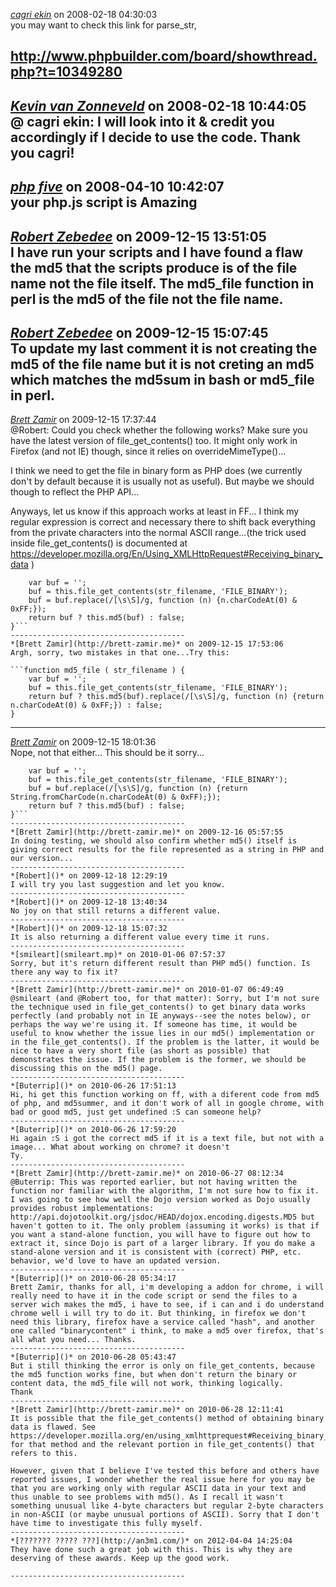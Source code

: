 *[cagri ekin]()* on 2008-02-18 04:30:03  
you may want to check this link for parse_str,

http://www.phpbuilder.com/board/showthread.php?t=10349280
---------------------------------------
*[Kevin van Zonneveld](http://kevin.vanzonneveld.net)* on 2008-02-18 10:44:05  
@ cagri ekin: I will look into it &amp; credit you accordingly if I decide to use the code. Thank you cagri!
---------------------------------------
*[php five]()* on 2008-04-10 10:42:07  
your php.js script is Amazing
---------------------------------------
*[Robert Zebedee]()* on 2009-12-15 13:51:05  
I have run your scripts and I have found a flaw the md5 that the scripts produce is of the file name not the file itself. The md5_file function in perl is the md5 of the file not the file name.
---------------------------------------
*[Robert Zebedee]()* on 2009-12-15 15:07:45  
To update my last comment it is not creating the md5 of the file name but it is not creting an md5 which matches the md5sum in bash or md5_file in perl.
---------------------------------------
*[Brett Zamir](http://brett-zamir.me)* on 2009-12-15 17:37:44  
@Robert: Could you check whether the following works? Make sure you have the latest version of file_get_contents() too. It might only work in Firefox (and not IE) though, since it relies on overrideMimeType()...

I think we need to get the file in binary form as PHP does (we currently don't by default because it is usually not as useful). But maybe we should though to reflect the PHP API...

Anyways, let us know if this approach works at least in FF... I think my regular expression is correct and necessary there to shift back everything from the private characters into the normal ASCII range...(the trick used inside file_get_contents() is documented at https://developer.mozilla.org/En/Using_XMLHttpRequest#Receiving_binary_data )

```function md5_file ( str_filename ) {
    var buf = ''; 
    buf = this.file_get_contents(str_filename, 'FILE_BINARY');
    buf = buf.replace(/[\s\S]/g, function (n) {n.charCodeAt(0) & 0xFF;});
    return buf ? this.md5(buf) : false;
}```
---------------------------------------
*[Brett Zamir](http://brett-zamir.me)* on 2009-12-15 17:53:06  
Argh, sorry, two mistakes in that one...Try this:

```function md5_file ( str_filename ) {
    var buf = ''; 
    buf = this.file_get_contents(str_filename, 'FILE_BINARY');
    return buf ? this.md5(buf).replace(/[\s\S]/g, function (n) {return n.charCodeAt(0) & 0xFF;}) : false;
}
```
---------------------------------------
*[Brett Zamir](http://brett-zamir.me)* on 2009-12-15 18:01:36  
Nope, not that either... This should be it sorry...

```function md5_file ( str_filename ) {
    var buf = ''; 
    buf = this.file_get_contents(str_filename, 'FILE_BINARY');
    buf = buf.replace(/[\s\S]/g, function (n) {return String.fromCharCode(n.charCodeAt(0) & 0xFF);});
    return buf ? this.md5(buf) : false;
}```
---------------------------------------
*[Brett Zamir](http://brett-zamir.me)* on 2009-12-16 05:57:55  
In doing testing, we should also confirm whether md5() itself is giving correct results for the file represented as a string in PHP and our version...
---------------------------------------
*[Robert]()* on 2009-12-18 12:29:19  
I will try you last suggestion and let you know.
---------------------------------------
*[Robert]()* on 2009-12-18 13:40:34  
No joy on that still returns a different value.
---------------------------------------
*[Robert]()* on 2009-12-18 15:07:32  
It is also returning a different value every time it runs.
---------------------------------------
*[smileart](smileart.mp)* on 2010-01-06 07:57:37  
Sorry, but it's return different result than PHP md5() function. Is there any way to fix it?
---------------------------------------
*[Brett Zamir](http://brett-zamir.me)* on 2010-01-07 06:49:49  
@smileart (and @Robert too, for that matter): Sorry, but I'm not sure the technique used in file_get_contents() to get binary data works perfectly (and probably not in IE anyways--see the notes below), or perhaps the way we're using it. If someone has time, it would be useful to know whether the issue lies in our md5() implementation or in the file_get_contents(). If the problem is the latter, it would be nice to have a very short file (as short as possible) that demonstrates the issue. If the problem is the former, we should be discussing this on the md5() page.
---------------------------------------
*[Buterrip]()* on 2010-06-26 17:51:13  
Hi, hi get this function working on ff, with a diferent code from md5 of php, and md5summer, and it don't work of all in google chrome, with bad or good md5, just get undefined :S can someone help? 
---------------------------------------
*[Buterrip]()* on 2010-06-26 17:59:20  
Hi again :S i got the correct md5 if it is a text file, but not with a image... What about working on chrome? it doesn't
Ty.
---------------------------------------
*[Brett Zamir](http://brett-zamir.me)* on 2010-06-27 08:12:34  
@Buterrip: This was reported earlier, but not having written the function nor familiar with the algorithm, I'm not sure how to fix it. I was going to see how well the Dojo version worked as Dojo usually provides robust implementations: http://api.dojotoolkit.org/jsdoc/HEAD/dojox.encoding.digests.MD5 but haven't gotten to it. The only problem (assuming it works) is that if you want a stand-alone function, you will have to figure out how to extract it, since Dojo is part of a larger library. If you do make a stand-alone version and it is consistent with (correct) PHP, etc. behavior, we'd love to have an updated version.
---------------------------------------
*[Buterrip]()* on 2010-06-28 05:34:17  
Brett Zamir, thanks for all, i'm developing a addon for chrome, i will really need to have it in the code script or send the files to a server wich makes the md5, i have to see, if i can and i do understand chrome well i will try to do it. But thinking, in firefox we don't need this library, firefox have a service called "hash", and another one called "binarycontent" i think, to make a md5 over firefox, that's all what you need... Thanks.
---------------------------------------
*[Buterrip]()* on 2010-06-28 05:43:47  
But i still thinking the error is only on file_get_contents, because the md5 function works fine, but when don't return the binary or content data, the md5_file will not work, thinking logically.
Thank
---------------------------------------
*[Brett Zamir](http://brett-zamir.me)* on 2010-06-28 12:11:41  
It is possible that the file_get_contents() method of obtaining binary data is flawed. See https://developer.mozilla.org/en/using_xmlhttprequest#Receiving_binary_data for that method and the relevant portion in file_get_contents() that refers to this. 

However, given that I believe I've tested this before and others have reported issues, I wonder whether the real issue here for you may be that you are working only with regular ASCII data in your text and thus unable to see problems with md5(). As I recall it wasn't something unusual like 4-byte characters but regular 2-byte characters in non-ASCII (or maybe unusual portions of ASCII). Sorry that I don't have time to investigate this fully myself.
---------------------------------------
*[??????? ????? ???](http://an3m1.com/)* on 2012-04-04 14:25:04  
They have done such a great job with this. This is why they are deserving of these awards. Keep up the good work.    

---------------------------------------
